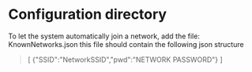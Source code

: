 # Configuration directory

To let the system automatically join a network, add the file:
KnownNetworks.json
this file should contain the following json structure
> [
 {"SSID":"NetworkSSID","pwd":"NETWORK PASSWORD"}
 ]

